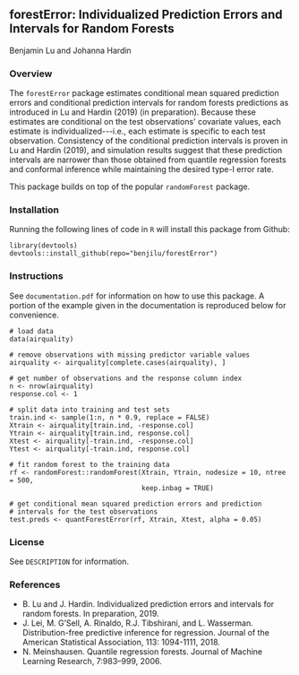 ## forestError: Individualized Prediction Errors and Intervals for Random Forests
Benjamin Lu and Johanna Hardin

### Overview
The `forestError` package estimates conditional mean squared prediction errors and conditional prediction intervals for random forests predictions as introduced in Lu and Hardin (2019) (in preparation). Because these estimates are conditional on the test observations' covariate values, each estimate is individualized---i.e., each estimate is specific to each test observation. Consistency of the conditional prediction intervals is proven in Lu and Hardin (2019), and simulation results suggest that these prediction intervals are narrower than those obtained from quantile regression forests and conformal inference while maintaining the desired type-I error rate.

This package builds on top of the popular `randomForest` package.

### Installation

Running the following lines of code in `R` will install this package from Github:

```{r}
library(devtools)
devtools::install_github(repo="benjilu/forestError")
```  

### Instructions
See `documentation.pdf` for information on how to use this package. A portion of the example given in the documentation is reproduced below for convenience.

```{r}
# load data
data(airquality)

# remove observations with missing predictor variable values
airquality <- airquality[complete.cases(airquality), ]

# get number of observations and the response column index
n <- nrow(airquality)
response.col <- 1

# split data into training and test sets
train.ind <- sample(1:n, n * 0.9, replace = FALSE)
Xtrain <- airquality[train.ind, -response.col]
Ytrain <- airquality[train.ind, response.col]
Xtest <- airquality[-train.ind, -response.col]
Ytest <- airquality[-train.ind, response.col]

# fit random forest to the training data
rf <- randomForest::randomForest(Xtrain, Ytrain, nodesize = 10, ntree = 500,
                                 keep.inbag = TRUE)

# get conditional mean squared prediction errors and prediction
# intervals for the test observations
test.preds <- quantForestError(rf, Xtrain, Xtest, alpha = 0.05)
```

### License
See `DESCRIPTION` for information.

### References
* B. Lu and J. Hardin. Individualized prediction errors and intervals for random forests. In preparation, 2019.
* J. Lei, M. G’Sell, A. Rinaldo, R.J. Tibshirani, and L. Wasserman. Distribution-free predictive inference for regression. Journal of the American Statistical Association, 113: 1094-1111, 2018.
* N. Meinshausen. Quantile regression forests. Journal of Machine Learning Research, 7:983–999, 2006.

